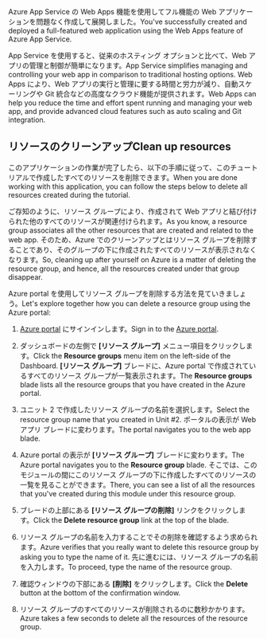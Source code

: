 <span data-ttu-id="6d480-101">Azure App Service の Web Apps 機能を使用してフル機能の Web アプリケーションを問題なく作成して展開しました。</span><span class="sxs-lookup"><span data-stu-id="6d480-101">You've successfully created and deployed a full-featured web application using the Web Apps feature of Azure App Service.</span></span>

<span data-ttu-id="6d480-102">App Service を使用すると、従来のホスティング オプションと比べて、Web アプリの管理と制御が簡単になります。</span><span class="sxs-lookup"><span data-stu-id="6d480-102">App Service simplifies managing and controlling your web app in comparison to traditional hosting options.</span></span> <span data-ttu-id="6d480-103">Web Apps により、Web アプリの実行と管理に要する時間と労力が減り、自動スケーリングや Git 統合などの高度なクラウド機能が提供されます。</span><span class="sxs-lookup"><span data-stu-id="6d480-103">Web Apps can help you reduce the time and effort spent running and managing your web app, and provide advanced cloud features such as auto scaling and Git integration.</span></span>

## <a name="clean-up-resources"></a><span data-ttu-id="6d480-104">リソースのクリーンアップ</span><span class="sxs-lookup"><span data-stu-id="6d480-104">Clean up resources</span></span>

<span data-ttu-id="6d480-105">このアプリケーションの作業が完了したら、以下の手順に従って、このチュートリアルで作成したすべてのリソースを削除できます。</span><span class="sxs-lookup"><span data-stu-id="6d480-105">When you are done working with this application, you can follow the steps below to delete all resources created during the tutorial.</span></span>

<span data-ttu-id="6d480-106">ご存知のように、リソース グループにより、作成されて Web アプリと結び付けられた他のすべてのリソースが関連付けられます。</span><span class="sxs-lookup"><span data-stu-id="6d480-106">As you know, a resource group associates all the other resources that are created and related to the web app.</span></span> <span data-ttu-id="6d480-107">そのため、Azure でのクリーンアップとはリソース グループを削除することであり、そのグループの下に作成されたすべてのリソースが表示されなくなります。</span><span class="sxs-lookup"><span data-stu-id="6d480-107">So, cleaning up after yourself on Azure is a matter of deleting the resource group, and hence, all the resources created under that group disappear.</span></span>

<span data-ttu-id="6d480-108">Azure portal を使用してリソース グループを削除する方法を見ていきましょう。</span><span class="sxs-lookup"><span data-stu-id="6d480-108">Let's explore together how you can delete a resource group using the Azure portal:</span></span>

1. <span data-ttu-id="6d480-109">[Azure portal](https://portal.azure.com/?azure-portal=true) にサインインします。</span><span class="sxs-lookup"><span data-stu-id="6d480-109">Sign in to the [Azure portal](https://portal.azure.com/?azure-portal=true).</span></span>

1. <span data-ttu-id="6d480-110">ダッシュボードの左側で **[リソース グループ]** メニュー項目をクリックします。</span><span class="sxs-lookup"><span data-stu-id="6d480-110">Click the **Resource groups** menu item on the left-side of the Dashboard.</span></span> <span data-ttu-id="6d480-111">**[リソース グループ]** ブレードに、Azure portal で作成されているすべてのリソース グループが一覧表示されます。</span><span class="sxs-lookup"><span data-stu-id="6d480-111">The **Resource groups** blade lists all the resource groups that you have created in the Azure portal.</span></span>

1. <span data-ttu-id="6d480-112">ユニット 2 で作成したリソース グループの名前を選択します。</span><span class="sxs-lookup"><span data-stu-id="6d480-112">Select the resource group name that you created in Unit #2.</span></span> <span data-ttu-id="6d480-113">ポータルの表示が Web アプリ ブレードに変わります。</span><span class="sxs-lookup"><span data-stu-id="6d480-113">The portal navigates you to the web app blade.</span></span>

1. <span data-ttu-id="6d480-114">Azure portal の表示が **[リソース グループ]** ブレードに変わります。</span><span class="sxs-lookup"><span data-stu-id="6d480-114">The Azure portal navigates you to the **Resource group** blade.</span></span> <span data-ttu-id="6d480-115">そこでは、このモジュールの間にこのリソース グループの下に作成したすべてのリソースの一覧を見ることができます。</span><span class="sxs-lookup"><span data-stu-id="6d480-115">There, you can see a list of all the resources that you've created during this module under this resource group.</span></span>

1. <span data-ttu-id="6d480-116">ブレードの上部にある **[リソース グループの削除]** リンクをクリックします。</span><span class="sxs-lookup"><span data-stu-id="6d480-116">Click the **Delete resource group** link at the top of the blade.</span></span>

1. <span data-ttu-id="6d480-117">リソース グループの名前を入力することでその削除を確認するよう求められます。</span><span class="sxs-lookup"><span data-stu-id="6d480-117">Azure verifies that you really want to delete this resource group by asking you to type the name of it.</span></span> <span data-ttu-id="6d480-118">先に進むには、リソース グループの名前を入力します。</span><span class="sxs-lookup"><span data-stu-id="6d480-118">To proceed, type the name of the resource group.</span></span>

1. <span data-ttu-id="6d480-119">確認ウィンドウの下部にある **[削除]** をクリックします。</span><span class="sxs-lookup"><span data-stu-id="6d480-119">Click the **Delete** button at the bottom of the confirmation window.</span></span>

1. <span data-ttu-id="6d480-120">リソース グループのすべてのリソースが削除されるのに数秒かかります。</span><span class="sxs-lookup"><span data-stu-id="6d480-120">Azure takes a few seconds to delete all the resources of the resource group.</span></span>
